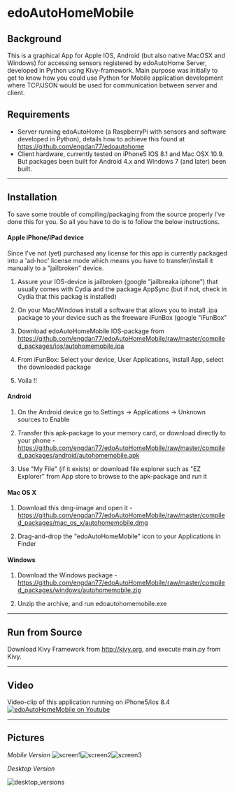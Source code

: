 edoAutoHomeMobile
==============

Background
--------------

This is a graphical App for Apple IOS, Android (but also native MacOSX and Windows) for accessing sensors registered by edoAutoHome Server, developed in Python using Kivy-framework.
Main purpose was initially to get to know how you could use Python for Mobile application development where TCP/JSON would be used for communication between server and client.


Requirements
--------------

* Server running edoAutoHome (a RaspberryPi with sensors and software developed in Python), details how to achieve this found at https://github.com/engdan77/edoautohome
* Client hardware, currently tested on iPhone5 IOS 8.1 and Mac OSX 10.9. But packages been built for Android 4.x and Windows 7 (and later) been built.


----------------------
Installation
----------------------

To save some trouble of compiling/packaging from the source properly I've done this for you. So all you have to do is to follow the below instructions.

#### Apple iPhone/iPad device

Since I've not (yet) purchased any license for this app is currently packaged into a 'ad-hoc' license mode which means you have to transfer/install it manually to a "jailbroken" device.

1. Assure your IOS-device is jailbroken (google "jailbreaka iphone") that usually comes with Cydia and the package AppSync (but if not, check in Cydia that this packag is installed)

2. On your Mac/Windows install a software that allows you to install .ipa package to your device such as the freeware iFunBox (google "iFunBox"

3. Download edoAutoHomeMobile IOS-package from https://github.com/engdan77/edoAutoHomeMobile/raw/master/compiled_packages/ios/autohomemobile.ipa

4. From iFunBox: Select your device, User Applications, Install App, select the downloaded package

5. Voila !!


#### Android

1. On the Android device go to Settings -> Applications -> Unknown sources to Enable

2. Transfer this apk-package to your memory card, or download directly to your phone - https://github.com/engdan77/edoAutoHomeMobile/raw/master/compiled_packages/android/autohomemobile.apk

3. Use "My File" (if it exists) or download file explorer such as "EZ Explorer" from App store to browse to the apk-package and run it


#### Mac OS X

1. Download this dmg-image and open it - https://github.com/engdan77/edoAutoHomeMobile/raw/master/compiled_packages/mac_os_x/autohomemobile.dmg

2. Drag-and-drop the "edoAutoHomeMobile" icon to your Applications in Finder


#### Windows

1. Download the Windows package - https://github.com/engdan77/edoAutoHomeMobile/raw/master/compiled_packages/windows/autohomemobile.zip

2. Unzip the archive, and run edoautohomemobile.exe


-------------------------
Run from Source
-------------------------

Download Kivy Framework from http://kivy.org, and execute main.py from Kivy.

-------------------------
Video
-------------------------
Video-clip of this application running on iPhone5/ios 8.4
[![edoAutoHomeMobile on Youtube](https://github.com/engdan77/edoAutoHomeMobile/blob/master/pics/youtube.png)](https://www.youtube.com/watch?v=Zn4ydA_KHYc "edoAutoHomeMobile on Youtube - Click to Watch!")

-------------------------
Pictures
-------------------------
*Mobile Version*
![screen1](https://github.com/engdan77/edoAutoHomeMobile/blob/master/pics/EdoAutoHomeMobile_sensors_01.jpg)![screen2](https://github.com/engdan77/edoAutoHomeMobile/blob/master/pics/EdoAutoHomeMobile_sensors_02.jpg)![screen3](https://github.com/engdan77/edoAutoHomeMobile/blob/master/pics/EdoAutoHomeMobile_sensors_03.jpg)

*Desktop Version*

![desktop_versions](https://github.com/engdan77/edoAutoHomeMobile/blob/master/pics/desktop_versions.png)

